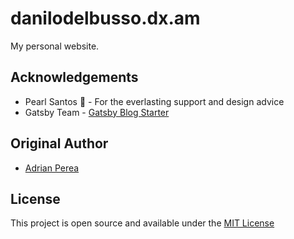 # danilodelbusso.dx.am

My personal website.

## Acknowledgements

+ Pearl Santos 💖 - For the everlasting support and design advice
+ Gatsby Team - [Gatsby Blog Starter](https://github.com/gatsbyjs/gatsby-starter-blog)

## Original Author
+ [Adrian Perea](https://www.adrianperea.dev)

## License
This project is open source and available under the [MIT License](LICENSE)
